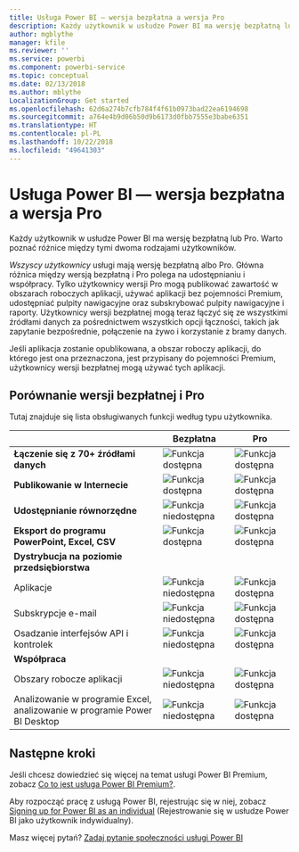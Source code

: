 ```yaml
---
title: Usługa Power BI — wersja bezpłatna a wersja Pro
description: Każdy użytkownik w usłudze Power BI ma wersję bezpłatną lub Pro. Warto poznać różnice między tymi dwoma rodzajami użytkowników.
author: mgblythe
manager: kfile
ms.reviewer: ''
ms.service: powerbi
ms.component: powerbi-service
ms.topic: conceptual
ms.date: 02/13/2018
ms.author: mblythe
LocalizationGroup: Get started
ms.openlocfilehash: 62d6a274b7cfb784f4f61b0973bad22ea6194698
ms.sourcegitcommit: a764e4b9d06b50d9b6173d0fbb7555e3babe6351
ms.translationtype: HT
ms.contentlocale: pl-PL
ms.lasthandoff: 10/22/2018
ms.locfileid: "49641303"
---
```

# <a name="power-bi-free-vs-pro"></a>Usługa Power BI — wersja bezpłatna a wersja Pro

Każdy użytkownik w usłudze Power BI ma wersję bezpłatną lub Pro. Warto poznać różnice między tymi dwoma rodzajami użytkowników.

*Wszyscy użytkownicy* usługi mają wersję bezpłatną albo Pro. Główna różnica między wersją bezpłatną i Pro polega na udostępnianiu i współpracy. Tylko użytkownicy wersji Pro mogą publikować zawartość w obszarach roboczych aplikacji, używać aplikacji bez pojemności Premium, udostępniać pulpity nawigacyjne oraz subskrybować pulpity nawigacyjne i raporty. Użytkownicy wersji bezpłatnej mogą teraz łączyć się ze wszystkimi źródłami danych za pośrednictwem wszystkich opcji łączności, takich jak zapytanie bezpośrednie, połączenie na żywo i korzystanie z bramy danych.

Jeśli aplikacja zostanie opublikowana, a obszar roboczy aplikacji, do którego jest ona przeznaczona, jest przypisany do pojemności Premium, użytkownicy wersji bezpłatnej mogą używać tych aplikacji.

## <a name="free-vs-pro-comparison"></a>Porównanie wersji bezpłatnej i Pro
Tutaj znajduje się lista obsługiwanych funkcji według typu użytkownika.

|  | Bezpłatna | Pro |
| --- | --- | --- |
| **Łączenie się z 70+ źródłami danych** |![Funkcja dostępna](media/features-license-type/available.png) |![Funkcja dostępna](media/features-license-type/available.png) |
| **Publikowanie w Internecie** |![Funkcja dostępna](media/features-license-type/available.png) |![Funkcja dostępna](media/features-license-type/available.png) |
| **Udostępnianie równorzędne** |![Funkcja niedostępna](media/features-license-type/not-available.png) |![Funkcja dostępna](media/features-license-type/available.png) |
| **Eksport do programu PowerPoint, Excel, CSV** |![Funkcja dostępna](media/features-license-type/available.png) |![Funkcja dostępna](media/features-license-type/available.png) |
| **Dystrybucja na poziomie przedsiębiorstwa** | | |
| Aplikacje |![Funkcja niedostępna](media/features-license-type/not-available.png) |![Funkcja dostępna](media/features-license-type/available.png) |
| Subskrypcje e-mail |![Funkcja niedostępna](media/features-license-type/not-available.png) |![Funkcja dostępna](media/features-license-type/available.png) |
| Osadzanie interfejsów API i kontrolek |![Funkcja niedostępna](media/features-license-type/not-available.png) |![Funkcja dostępna](media/features-license-type/available.png) |
| **Współpraca** | | |
| Obszary robocze aplikacji |![Funkcja niedostępna](media/features-license-type/not-available.png) |![Funkcja dostępna](media/features-license-type/available.png) |
| Analizowanie w programie Excel, analizowanie w programie Power BI Desktop |![Funkcja niedostępna](media/features-license-type/not-available.png) |![Funkcja dostępna](media/features-license-type/available.png) |

## <a name="next-steps"></a>Następne kroki

Jeśli chcesz dowiedzieć się więcej na temat usługi Power BI Premium, zobacz [Co to jest usługa Power BI Premium?](service-premium.md).

Aby rozpocząć pracę z usługą Power BI, rejestrując się w niej, zobacz [Signing up for Power BI as an individual](service-self-service-signup-for-power-bi.md) (Rejestrowanie się w usłudze Power BI jako użytkownik indywidualny).

Masz więcej pytań? [Zadaj pytanie społeczności usługi Power BI](https://community.powerbi.com/)